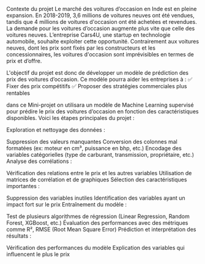 Contexte du projet
Le marché des voitures d’occasion en Inde est en pleine expansion. En 2018-2019, 3,6 millions de voitures neuves ont été vendues, tandis que 4 millions de voitures d'occasion ont été achetées et revendues. La demande pour les voitures d’occasion augmente plus vite que celle des voitures neuves.
L’entreprise Cars4U, une startup en technologie automobile, souhaite exploiter cette opportunité.
Contrairement aux voitures neuves, dont les prix sont fixés par les constructeurs et les concessionnaires, les voitures d'occasion sont imprévisibles en termes de prix et d’offre.

L'objectif du projet est donc de développer un modèle de prédiction des prix des voitures d’occasion. Ce modèle pourra aider les entreprises à :
✅ Fixer des prix compétitifs
✅ Proposer des stratégies commerciales plus rentables

dans ce Mini-projet on utilisara un modèle de Machine Learning supervisé pour prédire le prix des voitures d’occasion en fonction des caractéristiques disponibles. Voici les étapes principales du projet :

Exploration et nettoyage des données :

Suppression des valeurs manquantes
Conversion des colonnes mal formatées (ex: moteur en cm³, puissance en bhp, etc.)
Encodage des variables catégorielles (type de carburant, transmission, propriétaire, etc.)
Analyse des corrélations :

Vérification des relations entre le prix et les autres variables
Utilisation de matrices de corrélation et de graphiques
Sélection des caractéristiques importantes :

Suppression des variables inutiles
Identification des variables ayant un impact fort sur le prix
Entraînement du modèle :

Test de plusieurs algorithmes de régression (Linear Regression, Random Forest, XGBoost, etc.)
Évaluation des performances avec des métriques comme R², RMSE (Root Mean Square Error)
Prédiction et interprétation des résultats :

Vérification des performances du modèle
Explication des variables qui influencent le plus le prix